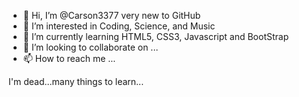- 👋 Hi, I’m @Carson3377 very new to GitHub
- 👀 I’m interested in Coding, Science, and Music
- 🌱 I’m currently learning HTML5, CSS3, Javascript and BootStrap 
- 💞️ I’m looking to collaborate on ...
- 📫 How to reach me ...

I'm dead...many things to learn...

<!---
Carson3377/Carson3377 is a ✨ special ✨ repository because its `README.md` (this file) appears on your GitHub profile.
You can click the Preview link to take a look at your changes.
--->
